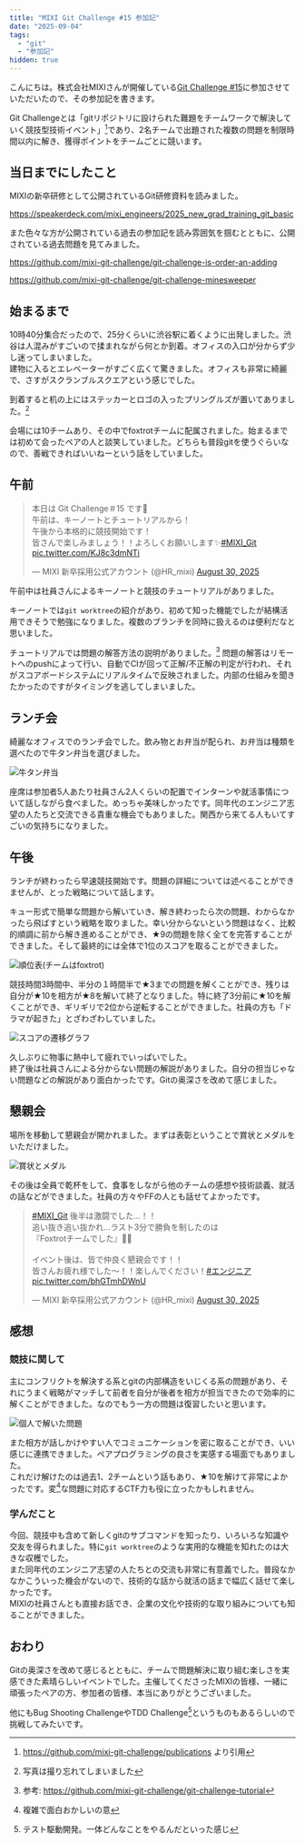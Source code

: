 ```yaml
---
title: "MIXI Git Challenge #15 参加記"
date: "2025-09-04"
tags:
  - "git"
  - "参加記"
hidden: true
---
```


こんにちは。株式会社MIXIさんが開催している[Git Challenge #15](https://mixi-recruit.snar.jp/jobboard/detail.aspx?id=r2gJYJt_Ad7XK032Cxq8RA)に参加させていただいたので、その参加記を書きます。

Git Challengeとは「gitリポジトリに設けられた難題をチームワークで解決していく競技型技術イベント」[^gitchall]であり、2名チームで出題された複数の問題を制限時間以内に解き、獲得ポイントをチームごとに競います。

[^gitchall]: https://github.com/mixi-git-challenge/publications より引用

## 当日までにしたこと

MIXIの新卒研修として公開されているGit研修資料を読みました。

https://speakerdeck.com/mixi_engineers/2025_new_grad_training_git_basic

また色々な方が公開されている過去の参加記を読み雰囲気を掴むとともに、公開されている過去問題を見てみました。

https://github.com/mixi-git-challenge/git-challenge-is-order-an-adding

https://github.com/mixi-git-challenge/git-challenge-minesweeper

## 始まるまで

10時40分集合だったので、25分くらいに渋谷駅に着くように出発しました。渋谷は人混みがすごいので揉まれながら何とか到着。オフィスの入口が分からず少し迷ってしまいました。  
建物に入るとエレベーターがすごく広くて驚きました。オフィスも非常に綺麗で、さすがスクランブルスクエアという感じでした。

到着すると机の上にはステッカーとロゴの入ったプリングルズが置いてありました。[^nophoto]

[^nophoto]: 写真は撮り忘れてしまいました

会場には10チームあり、その中でfoxtrotチームに配属されました。始まるまでは初めて会ったペアの人と談笑していました。どちらも普段gitを使うぐらいなので、善戦できればいいねーという話をしていました。

## 午前

<blockquote class="twitter-tweet"><p lang="ja" dir="ltr">本日は Git Challenge＃15 です🎉<br>午前は、キーノートとチュートリアルから！<br>午後から本格的に競技開始です！<br>皆さんで楽しみましょう！！よろしくお願いします✨<a href="https://twitter.com/hashtag/MIXI_Git?src=hash&amp;ref_src=twsrc%5Etfw">#MIXI_Git</a> <a href="https://t.co/KJ8c3dmNTi">pic.twitter.com/KJ8c3dmNTi</a></p>&mdash; MIXI 新卒採用公式アカウント (@HR_mixi) <a href="https://twitter.com/HR_mixi/status/1961616918441594891?ref_src=twsrc%5Etfw">August 30, 2025</a></blockquote> <script async src="https://platform.twitter.com/widgets.js" charset="utf-8"></script>

午前中は社員さんによるキーノートと競技のチュートリアルがありました。

キーノートでは`git worktree`の紹介があり、初めて知った機能でしたが結構活用できそうで勉強になりました。複数のブランチを同時に扱えるのは便利だなと思いました。

チュートリアルでは問題の解答方法の説明がありました。[^tutorial]
問題の解答はリモートへのpushによって行い、自動でCIが回って正解/不正解の判定が行われ、それがスコアボードシステムにリアルタイムで反映されました。内部の仕組みを聞きたかったのですがタイミングを逃してしまいました。

[^tutorial]: 参考: https://github.com/mixi-git-challenge/git-challenge-tutorial

## ランチ会

綺麗なオフィスでのランチ会でした。飲み物とお弁当が配られ、お弁当は種類を選べたので牛タン弁当を選びました。

![牛タン弁当](../images/mixi-git/lunch.png "牛タン弁当")

座席は参加者5人あたり社員さん2人くらいの配置でインターンや就活事情について話しながら食べました。めっちゃ美味しかったです。同年代のエンジニア志望の人たちと交流できる貴重な機会でもありました。関西から来てる人もいてすごいの気持ちになりました。

## 午後

ランチが終わったら早速競技開始です。問題の詳細については述べることができませんが、とった戦略について話します。

キュー形式で簡単な問題から解いていき、解き終わったら次の問題、わからなかったら飛ばすという戦略を取りました。幸い分からないという問題はなく、比較的順調に前から解き進めることができ、★9の問題を除く全てを完答することができました。そして最終的には全体で1位のスコアを取ることができました。

![順位表(チームはfoxtrot)](../images/mixi-git/scoreboard.png "順位表(チームはfoxtrot)")

競技時間3時間中、半分の１時間半で★3までの問題を解くことができ、残りは自分が★10を相方が★8を解いて終了となりました。特に終了3分前に★10を解くことができ、ギリギリで2位から逆転することができました。社員の方も「ドラマが起きた」とざわざわしていました。

![スコアの遷移グラフ](../images/mixi-git/scoregraph.png "スコアの遷移グラフ")

久しぶりに物事に熱中して疲れでいっぱいでした。  
終了後は社員さんによる分からない問題の解説がありました。自分の担当じゃない問題などの解説があり面白かったです。Gitの奥深さを改めて感じました。

## 懇親会

場所を移動して懇親会が開かれました。まずは表彰ということで賞状とメダルをいただけました。

![賞状とメダル](../images/mixi-git/award.png "賞状とメダル")

その後は全員で乾杯をして、食事をしながら他のチームの感想や技術談義、就活の話などができました。社員の方々やFFの人とも話せてよかったです。

<blockquote class="twitter-tweet"><p lang="ja" dir="ltr"><a href="https://twitter.com/hashtag/MIXI_Git?src=hash&amp;ref_src=twsrc%5Etfw">#MIXI_Git</a> 後半は激闘でした…！！<br>追い抜き追い抜かれ…ラスト3分で勝負を制したのは<br>『Foxtrotチームでした』🎊✨<br><br>イベント後は、皆で仲良く懇親会です！！<br>皆さんお疲れ様でした～！！楽しんでください！<a href="https://twitter.com/hashtag/%E3%82%A8%E3%83%B3%E3%82%B8%E3%83%8B%E3%82%A2?src=hash&amp;ref_src=twsrc%5Etfw">#エンジニア</a> <a href="https://t.co/bhGTmhDWnU">pic.twitter.com/bhGTmhDWnU</a></p>&mdash; MIXI 新卒採用公式アカウント (@HR_mixi) <a href="https://twitter.com/HR_mixi/status/1961739052920741976?ref_src=twsrc%5Etfw">August 30, 2025</a></blockquote>

## 感想

### 競技に関して

主にコンフリクトを解決する系とgitの内部構造をいじくる系の問題があり、それにうまく戦略がマッチして前者を自分が後者を相方が担当できたので効率的に解くことができました。なのでもう一方の問題は復習したいと思います。

![個人で解いた問題](../images/mixi-git/soloscore.png "個人で解いた問題")

また相方が話しかけやすい人でコミュニケーションを密に取ることができ、いい感じに連携できました。ペアプログラミングの良さを実感する場面でもありました。  
これだけ解けたのは過去1、2チームという話もあり、★10を解けて非常によかったです。変[^hen]な問題に対応するCTF力も役に立ったかもしれません。

[^hen]: 複雑で面白おかしいの意

### 学んだこと

今回、競技中も含めて新しくgitのサブコマンドを知ったり、いろいろな知識や交友を得られました。特に`git worktree`のような実用的な機能を知れたのは大きな収穫でした。  
また同年代のエンジニア志望の人たちとの交流も非常に有意義でした。普段なかなかこういった機会がないので、技術的な話から就活の話まで幅広く話せて楽しかったです。  
MIXIの社員さんとも直接お話でき、企業の文化や技術的な取り組みについても知ることができました。

## おわり

Gitの奥深さを改めて感じるとともに、チームで問題解決に取り組む楽しさを実感できた素晴らしいイベントでした。主催してくださったMIXIの皆様、一緒に頑張ったペアの方、参加者の皆様、本当にありがとうございました。

他にもBug Shooting ChallengeやTDD Challenge[^tdd]というものもあるらしいので挑戦してみたいです。

[^tdd]: テスト駆動開発。一体どんなことをやるんだといった感じ
